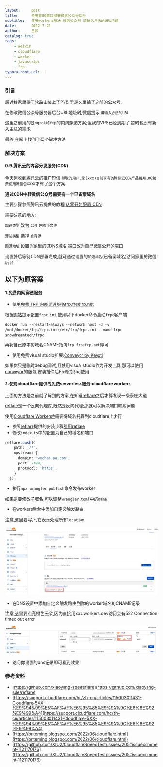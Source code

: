 ```yaml
---
layout:     post
title:      使用非80端口部署微信公众号后台
subtitle:   使用workers解决 微信公众号 请输入合法的URL问题
date:       2022-7-22
author:     王帅
catalog: true
tags:
    - weixin
    - cloudflare
    - workers
    - javascript
    - frp
typora-root-url: ..
---
```


### 引言

最近给家里换了软路由装上了PVE,于是又重拾了之前的公众号.

在修改微信公众号服务器后台URL地址时,微信提示:`请输入合法的URL`

这里之前用的是`ngrok`和`frp`的内网穿透方案;但我的VPS已经到期了,暂时也没有新入主机的需求

最终,在网上找到了两个解决方法

### 解决方案

#### 0.9.腾讯云的内容分发服务(CDN)

今天刚收到腾讯云的推广短信:`尊敬的用户,您(xxx)当前享有的腾讯云CDN产品每月10G免费使用流量包XXXX`才有了这个方案.

**通过CDN中转微信公众号需要有一个已备案域名**

主要步骤参照腾讯云提供的教程:[从零开始配置 CDN](https://cloud.tencent.com/document/product/228/3149)

需要注意的地方:

`加速类型` 改为	`CDN 网页小文件`

`源站类型` 选择 `自有源`

`回源地址` 设置为家里的DDNS域名 端口改为自己微信公开的端口

设置好后等待CDN部署完成,就可通过设置的`加速域名`(已备案域名)访问家里的微信后台

以下为原答案
------

#### 1.免费内网穿透服务

* 使用[免费 FRP 内网穿透服务frp.freefrp.net](https://freefrp.net/) 

根据[网站](https://freefrp.net/docs)提示配置`frpc.ini`,使用以下docker命令启动`frpc`客户端

`docker run --restart=always --network host -d -v /mnt/docker/frp/frpc.ini:/etc/frp/frpc.ini --name frpc snowdreamtech/frpc`

再将自己原本的域名CNAME指向`frp.freefrp.net`即可

* 使用免费visual studio扩展:[Conveyor by Keyoti](https://marketplace.visualstudio.com/items?itemName=vs-publisher-1448185.ConveyorbyKeyoti)

如果你只是临时debug调试,且使用visual studio作为开发工具,那可以使用[conveyor](https://conveyor.cloud/)的服务,安装插件后F5调试即可使用

#### 2.使用cloudflare提供的免费serverless服务:cloudflare workers

上面的方法是之前就了解到的方案,在知道[reflare](https://github.com/xiaoyang-sde/reflare)之后才算发现一条康庄大道



[reflare](https://github.com/xiaoyang-sde/reflare)是一个反向代理库,既然是反向代理;那就可以解决端口映射问题

使用[Cloudflare Workers®](https://workers.cloudflare.com/)需要将域名托管到cloudflare上才行

* 参照[reflare](https://github.com/xiaoyang-sde/reflare)提供的安装步骤[引用reflare](https://github.com/xiaoyang-sde/reflare#-installation)
* 修改`index.ts`中的配置为自己的域名和端口

```ts
reflare.push({
    path: '/*',
    upstream: {
      domain: 'wechat.aa.com',      
      port: 7788,
      protocol: 'https',
    }
  });
```

* 执行`npx wrangler publish`命令发布worker

如果需要修改子域名,可以调整`wrangler.toml`中的`name`

* 在workers后台中添加自定义触发路由

注意,这里要写`/*`,它表示处理所有`location`

![cloudflare_workers_router](/img/cloudflare_workers_router.png)

* 在DNS设置中添加自定义触发路由到你的worker域名的CNAME记录

注意,这里要点亮橙色云朵,因为直接用xxx.workers.dev访问会有522 Connection timed out error 

![cname](/img/cloudflare_workers_cname.png)

* 访问你设置的dns记录即可看到效果




### 参考资料
  * [https://github.com/xiaoyang-sde/reflare](https://github.com/xiaoyang-sde/reflare)
  * [https://support.cloudflare.com/hc/zh-cn/articles/115003011431-Cloudflare-5XX-%E9%94%99%E8%AF%AF%E6%95%85%E9%9A%9C%E6%8E%92%E9%99%A4](https://support.cloudflare.com/hc/zh-cn/articles/115003011431-Cloudflare-5XX-%E9%94%99%E8%AF%AF%E6%95%85%E9%9A%9C%E6%8E%92%E9%99%A4)
  * [https://briteming.blogspot.com/2022/06/cloudflare.html](https://briteming.blogspot.com/2022/06/cloudflare.html)
  * [https://github.com/XIU2/CloudflareSpeedTest/issues/205#issuecomment-1121170176](https://github.com/XIU2/CloudflareSpeedTest/issues/205#issuecomment-1121170176)

